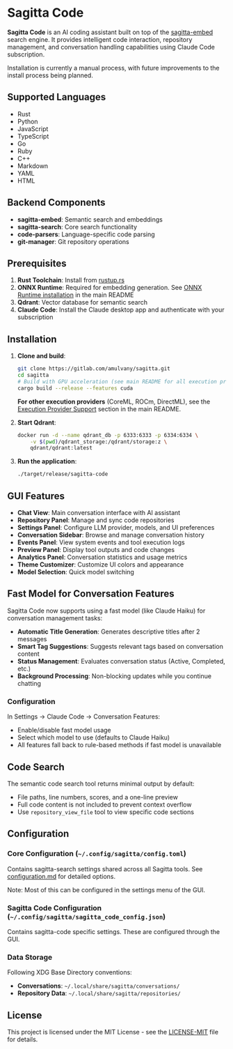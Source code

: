 # Sagitta Code

<!-- Do not update this file unless specifically asked to do so -->

**Sagitta Code** is an AI coding assistant built on top of the [sagitta-embed](../sagitta-embed) search engine. It provides intelligent code interaction, repository management, and conversation handling capabilities using Claude Code subscription.

Installation is currently a manual process, with future improvements to the install process being planned.

## Supported Languages

- Rust
- Python
- JavaScript
- TypeScript
- Go
- Ruby
- C++
- Markdown
- YAML
- HTML

## Backend Components

- **sagitta-embed**: Semantic search and embeddings
- **sagitta-search**: Core search functionality
- **code-parsers**: Language-specific code parsing
- **git-manager**: Git repository operations

## Prerequisites

1. **Rust Toolchain**: Install from [rustup.rs](https://rustup.rs/)
2. **ONNX Runtime**: Required for embedding generation. See [ONNX Runtime installation](../../README.md#prerequisites) in the main README
3. **Qdrant**: Vector database for semantic search
4. **Claude Code**: Install the Claude desktop app and authenticate with your subscription

## Installation

1. **Clone and build**:
   ```bash
   git clone https://gitlab.com/amulvany/sagitta.git
   cd sagitta
   # Build with GPU acceleration (see main README for all execution provider options)
   cargo build --release --features cuda
   ```
   
   **For other execution providers** (CoreML, ROCm, DirectML), see the [Execution Provider Support](../../README.md#5b-execution-provider-support) section in the main README.

2. **Start Qdrant**:
   ```bash
   docker run -d --name qdrant_db -p 6333:6333 -p 6334:6334 \
       -v $(pwd)/qdrant_storage:/qdrant/storage:z \
       qdrant/qdrant:latest
   ```

3. **Run the application**:
   ```bash
   ./target/release/sagitta-code
   ```

## GUI Features

- **Chat View**: Main conversation interface with AI assistant
- **Repository Panel**: Manage and sync code repositories
- **Settings Panel**: Configure LLM provider, models, and UI preferences
- **Conversation Sidebar**: Browse and manage conversation history
- **Events Panel**: View system events and tool execution logs
- **Preview Panel**: Display tool outputs and code changes
- **Analytics Panel**: Conversation statistics and usage metrics
- **Theme Customizer**: Customize UI colors and appearance
- **Model Selection**: Quick model switching

## Fast Model for Conversation Features

Sagitta Code now supports using a fast model (like Claude Haiku) for conversation management tasks:

- **Automatic Title Generation**: Generates descriptive titles after 2 messages
- **Smart Tag Suggestions**: Suggests relevant tags based on conversation content
- **Status Management**: Evaluates conversation status (Active, Completed, etc.)
- **Background Processing**: Non-blocking updates while you continue chatting

### Configuration

In Settings → Claude Code → Conversation Features:
- Enable/disable fast model usage
- Select which model to use (defaults to Claude Haiku)
- All features fall back to rule-based methods if fast model is unavailable

## Code Search

The semantic code search tool returns minimal output by default:
- File paths, line numbers, scores, and a one-line preview
- Full code content is not included to prevent context overflow
- Use `repository_view_file` tool to view specific code sections

## Configuration

### Core Configuration (`~/.config/sagitta/config.toml`)
Contains sagitta-search settings shared across all Sagitta tools. See [configuration.md](../../docs/configuration.md) for detailed options.

Note: Most of this can be configured in the settings menu of the GUI.

### Sagitta Code Configuration (`~/.config/sagitta/sagitta_code_config.json`)
Contains sagitta-code specific settings.  These are configured through the GUI.

### Data Storage
Following XDG Base Directory conventions:
- **Conversations**: `~/.local/share/sagitta/conversations/`
- **Repository Data**: `~/.local/share/sagitta/repositories/`

## License

This project is licensed under the MIT License - see the [LICENSE-MIT](../../LICENSE-MIT) file for details.
